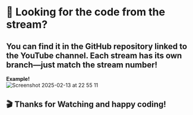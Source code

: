 # 🤔 Looking for the code from the stream?  
You can find it in the GitHub repository linked to the YouTube channel. Each stream has its own branch—just match the stream number!  
---
 **Example!**   
![Screenshot 2025-02-13 at 22 55 11](https://github.com/user-attachments/assets/67689b81-6eac-4b49-9b8e-794fd4389b6a)
## 🎬 Thanks for Watching and happy coding! 
